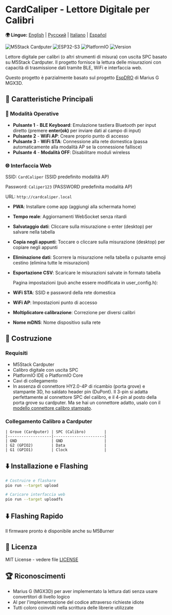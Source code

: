 # CardCaliper - Lettore Digitale per Calibri

**🌍 Lingue:** [English](README.md) | [Русский](README_RU.md) | [Italiano](README_IT.md) | [Español](README_ES.md)

![M5Stack Cardputer](https://img.shields.io/badge/Hardware-M5Stack%20Cardputer-blue)
![ESP32-S3](https://img.shields.io/badge/MCU-ESP32--S3-green)
![PlatformIO](https://img.shields.io/badge/Platform-PlatformIO-orange)
![Version](https://img.shields.io/badge/Version-2.0.0-brightgreen)

Lettore digitale per calibri (o altri strumenti di misura) con uscita SPC basato su M5Stack Cardputer. Il progetto fornisce la lettura delle misurazioni con capacità di trasmissione dati tramite BLE, WiFi e interfaccia web.

Questo progetto è parzialmente basato sul progetto [EspDRO](https://github.com/MGX3D/EspDRO) di Marius G MGX3D.

## 🎯 Caratteristiche Principali

### 🔗 Modalità Operative
- **Pulsante 1** - **BLE Keyboard**: Emulazione tastiera Bluetooth per input diretto (premere **enter(ok)** per inviare dati al campo di input)
- **Pulsante 2** - **WiFi AP**: Creare proprio punto di accesso
- **Pulsante 3** - **WiFi STA**: Connessione alla rete domestica (passa automaticamente alla modalità AP se la connessione fallisce)
- **Pulsante 4** - **Modalità OFF**: Disabilitare moduli wireless

### 🌐 Interfaccia Web
  SSID: `CardCaliper` (SSID predefinito modalità AP)

  Password: `Caliper123` (PASSWORD predefinita modalità AP)

  URL: `http://cardcaliper.local`
- **PWA**: Installare come app (aggiungi alla schermata home)
- **Tempo reale**: Aggiornamenti WebSocket senza ritardi
- **Salvataggio dati**: Cliccare sulla misurazione o enter (desktop) per salvare nella tabella
- **Copia negli appunti**: Toccare o cliccare sulla misurazione (desktop) per copiare negli appunti
- **Eliminazione dati**: Scorrere la misurazione nella tabella o pulsante emoji cestino (elimina tutte le misurazioni)
- **Esportazione CSV**: Scaricare le misurazioni salvate in formato tabella

  Pagina impostazioni (può anche essere modificata in user_config.h):
- **WiFi STA**: SSID e password della rete domestica
- **WiFi AP**: Impostazioni punto di accesso
- **Moltiplicatore calibrazione**: Correzione per diversi calibri
- **Nome mDNS**: Nome dispositivo sulla rete

## 🔧 Costruzione

### Requisiti
- M5Stack Cardputer
- Calibro digitale con uscita SPC
- PlatformIO IDE o PlatformIO Core
- Cavi di collegamento
- In assenza di connettore HY2.0-4P di ricambio (porta grove) e stampante 3D,
 ho saldato header pin (DuPont). Il 3-pin si adatta perfettamente al connettore SPC del calibro, e il 4-pin al posto della porta grove su cardputer.
 Ma se hai un connettore adatto, usalo con il [modello connettore calibro stampato](https://github.com/MGX3D/EspDRO/blob/master/CAD/spc_connector.stl).

### Collegamento Calibro a Cardputer

```
| Grove (Cardputer) | SPC (Calibro)        |
|-------------------|----------------------|
| GND               | GND                  |
| G2 (GPIO2)        | Data                 |
| G1 (GPIO1)        | Clock                |
```

## ⬇️ Installazione e Flashing

```bash
# Costruire e flashare
pio run --target upload

# Caricare interfaccia web
pio run --target uploadfs
```

## ⬇️ Flashing Rapido

Il firmware pronto è disponibile anche su M5Burner

## 📄 Licenza

MIT License - vedere file [LICENSE](LICENSE)

## 🏆 Riconoscimenti

- Marius G (MGX3D) per aver implementato la lettura dati senza usare convertitori di livello logico
- AI per l'implementazione del codice attraverso richieste idiote
- Tutti coloro coinvolti nella scrittura delle librerie utilizzate
